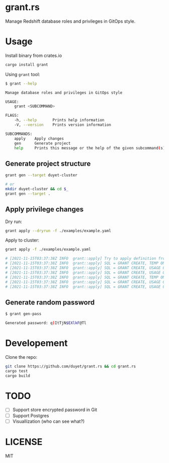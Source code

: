 # grant.rs

Manage Redshift database roles and privileges in GitOps style.

# Usage

Install binary from crates.io

```bash
cargo install grant
```

Using `grant` tool:

```bash
$ grant --help

Manage database roles and privileges in GitOps style

USAGE:
    grant <SUBCOMMAND>

FLAGS:
    -h, --help       Prints help information
    -V, --version    Prints version information

SUBCOMMANDS:
    apply    Apply changes
    gen      Generate project
    help     Prints this message or the help of the given subcommand(s)
```

## Generate project structure

```bash
grant gen --target duyet-cluster

# or
mkdir duyet-cluster && cd $_
grant gen --target .
```

## Apply privilege changes

Dry run:

```bash
grant apply --dryrun -f ./examples/example.yaml
```

Apply to cluster:

```bash
grant apply -f ./examples/example.yaml

# [2021-11-15T03:37:38Z INFO  grant::apply] Try to apply definition from "./examples/example.yaml", dryrun=false, conn=None
# [2021-11-15T03:37:38Z INFO  grant::apply] SQL = GRANT CREATE, TEMP ON DATABASE db1, db2 TO duyet;
# [2021-11-15T03:37:38Z INFO  grant::apply] SQL = GRANT CREATE, USAGE ON SCHEMA  TO duyet;
# [2021-11-15T03:37:38Z INFO  grant::apply] SQL = GRANT CREATE, USAGE ON SCHEMA common, dwh1, dwh2 TO duyet;
# [2021-11-15T03:37:38Z INFO  grant::apply] SQL = GRANT CREATE, TEMP ON DATABASE db1, db2 TO duyet2;
# [2021-11-15T03:37:38Z INFO  grant::apply] SQL = GRANT CREATE, USAGE ON SCHEMA  TO duyet2;
# [2021-11-15T03:37:38Z INFO  grant::apply] SQL = GRANT CREATE, USAGE ON SCHEMA common, dwh1, dwh2 TO duyet2;
```

## Generate random password

```bash
$ grant gen-pass

Generated password: q)ItTjN$EXlkF@Tl
```

# Developement

Clone the repo:

```bash
git clone https://github.com/duyet/grant.rs && cd grant.rs
cargo test
cargo build
```

# TODO

- [ ] Support store encrypted password in Git
- [ ] Support Postgres
- [ ] Visuallization (who can see what?)

# LICENSE

MIT
